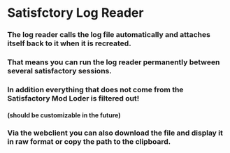 # Satisfctory Log Reader

### The log reader calls the log file automatically and attaches itself back to it when it is recreated.

### That means you can run the log reader permanently between several satisfactory sessions. 

### In addition everything that does not come from the Satisfactory Mod Loder is filtered out! 
#### (should be customizable in the future)
### Via the webclient you can also download the file and display it in raw format or copy the path to the clipboard.
